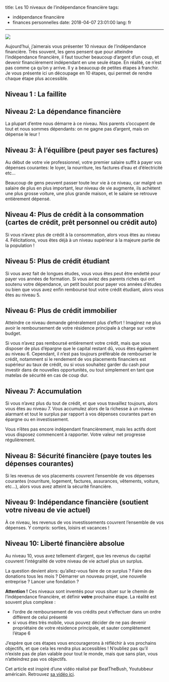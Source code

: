 title: Les 10 niveaux de l’indépendance financière
tags:
 - indépendance financière
 - finances personnelles
date: 2018-04-07 23:01:00
lang: fr
---

<img src="/images/independance-financiere.png" />


Aujourd’hui, j’aimerais vous présenter 10 niveaux de l’indépendance financière. Très souvent, les gens pensent que pour atteindre l’indépendance financière, il faut toucher beaucoup d’argent d’un coup, et devenir financièrement indépendant en une seule étape. En réalité, ce n’est pas comme ça qu’on y arrive. Il y a beaucoup de petites étapes à franchir. Je vous présente ici un découpage en 10 étapes, qui permet de rendre chaque étape plus accessible.

## Niveau 1 : La faillite

## Niveau 2: La dépendance financière

La plupart d’entre nous démarre à ce niveau. Nos parents s’occupent de tout et nous sommes dépendants: on ne gagne pas d’argent, mais on dépense le leur !

## Niveau 3: À l’équilibre (peut payer ses factures)

Au début de votre vie professionnel, votre premier salaire suffit à payer vos dépenses courantes: le loyer, la nourriture, les factures d’eau et d’électricité etc…

Beaucoup de gens peuvent passer toute leur vie à ce niveau, car malgré un salaire de plus en plus important, leur niveau de vie augmente, ils achètent une plus grosse voiture, une plus grande maison, et le salaire se retrouve entièrement dépensé.

## Niveau 4: Plus de crédit à la consommation (cartes de crédit, prêt personnel ou crédit auto)

Si vous n’avez plus de crédit à la consommation, alors vous êtes au niveau 4. Félicitations, vous êtes déjà à un niveau supérieur à la majeure partie de la population !


## Niveau 5: Plus de crédit étudiant

Si vous avez fait de longues études, vous vous êtes peut être endetté pour payer vos années de formation. Si vous aviez des parents riches qui ont soutenu votre dépendance, un petit boulot pour payer vos années d’études ou bien que vous avez enfin remboursé tout votre crédit étudiant, alors vous êtes au niveau 5.

## Niveau 6: Plus de crédit immobilier

Atteindre ce niveau demande généralement plus d’effort ! Imaginez ne plus avoir le remboursement de votre résidence principale à charge sur votre budget.

Si vous n’avez pas remboursé entièrement votre crédit, mais que vous disposer de plus d’épargne que le capital restant dû, vous êtes également au niveau 6. Cependant, il n’est pas toujours préférable de rembourser le crédit, notamment si le rendement de vos placements financiers est supérieur au taux de crédit, ou si vous souhaitez garder du cash pour investir dans de nouvelles opportunités, ou tout simplement en tant que matelas de sécurité en cas de coup dur.

## Niveau 7: Accumulation

Si vous n’avez plus du tout de crédit, et que vous travaillez toujours, alors vous êtes au niveau 7. Vous accumulez alors de la richesse à un niveau alarmant et tout le surplus par rapport à vos dépenses courantes part en épargne ou en investissement.

Vous n’êtes pas encore indépendant financièrement, mais les actifs dont vous disposez commencent à rapporter. Votre valeur net progresse régulièrement.

## Niveau 8: Sécurité financière (paye toutes les dépenses courantes)

Si les revenus de vos placements couvrent l’ensemble de vos dépenses courantes (nourriture, logement, factures, assurances, vêtements, voiture, etc…), alors vous avez atteint la sécurité financière.

## Niveau 9: Indépendance financière (soutient votre niveau de vie actuel)

À ce niveau, les revenus de vos investissements couvrent l’ensemble de vos dépenses. Y compris: sorties, loisirs et vacances !

## Niveau 10: Liberté financière absolue

Au niveau 10, vous avez tellement d’argent, que les revenus du capital couvrent l’intégralité de votre niveau de vie actuel plus un surplus.

La question devient alors: qu’allez-vous faire de ce surplus ? Faire des donations tous les mois ? Démarrer un nouveau projet, une nouvelle entreprise ? Lancer une fondation ?



**Attention !** Ces niveaux sont inventés pour vous situer sur le chemin de l’indépendance financière, et définir **votre** prochaine étape. La réalité est souvent plus complexe :

* l’ordre de remboursement de vos crédits peut s’effectuer dans un ordre différent de celui présenté
* si vous êtes très mobile, vous pouvez décider de ne pas devenir propriétaire de votre résidence principale, et sauter complètement l’étape 6


J’espère que ces étapes vous encouragerons à réfléchir à vos prochains objectifs, et que cela les rendra plus accessibles ! N’oubliez pas qu’il n’existe pas de plan valable pour tout le monde, mais que sans plan, vous n’atteindrez pas vos objectifs.


Cet article est inspiré d’une vidéo réalisé par BeatTheBush, Youtubbeur américain. Retrouvez [sa vidéo ici](https://www.youtube.com/watch?v=c27RcSJtJoc).

